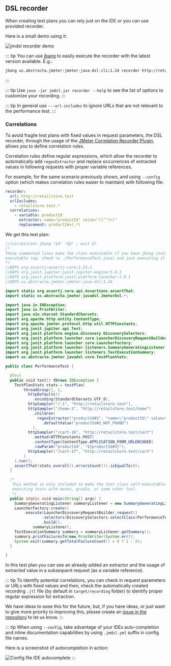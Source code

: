 ## DSL recorder

When creating test plans you can rely just on the IDE or you can use provided recorder. 

Here is a small demo using it:

![jmdsl recorder demo](./jmdsl-recorder.gif)

::: tip
You can use [jbang](https://www.jbang.dev/documentation/guide/latest/index.html) to easily execute the recorder with the latest version available. E.g.:

```bash
jbang us.abstracta.jmeter:jmeter-java-dsl-cli:1.24 recorder http://retailstore.test
```
:::

::: tip
Use `java -jar jmdsl.jar recorder --help` to see the list of options to customize your recording.
:::

::: tip
In general use `---url-includes` to ignore URLs that are not relevant to the performance test.
:::

### Correlations

To avoid fragile test plans with fixed values in request parameters, the DSL recorder, through the usage of the [JMeter Correlation Recorder Plugin](https://github.com/Blazemeter/CorrelationRecorder), allows you to define correlation rules.

Correlation rules define regular expressions, which allow the recorder to automatically add `regexExtractor` and replace occurrences of extracted values in following requests with proper variable references.

For example, for the same scenario previously shown, and using `--config` option (which makes correlation rules easier to maintain) with following file:

```yaml
recorder:
  url: http://retailstore.test
  urlIncludes:
    - retailstore.test.*
  correlations:
    - variable: productId
      extractor: name="productId" value="([^"]+)"
      replacement: productId=(.*)
```

We get this test plan:

```java
///usr/bin/env jbang "$0" "$@" ; exit $?
/*
These commented lines make the class executable if you have jbang installed by making the file
executable (eg: chmod +x ./PerformanceTest.java) and just executing it with ./PerformanceTest.java
*/
//DEPS org.assertj:assertj-core:3.23.1
//DEPS org.junit.jupiter:junit-jupiter-engine:5.9.1
//DEPS org.junit.platform:junit-platform-launcher:1.9.1
//DEPS us.abstracta.jmeter:jmeter-java-dsl:1.24

import static org.assertj.core.api.Assertions.assertThat;
import static us.abstracta.jmeter.javadsl.JmeterDsl.*;

import java.io.IOException;
import java.io.PrintWriter;
import java.nio.charset.StandardCharsets;
import org.apache.http.entity.ContentType;
import org.apache.jmeter.protocol.http.util.HTTPConstants;
import org.junit.jupiter.api.Test;
import org.junit.platform.engine.discovery.DiscoverySelectors;
import org.junit.platform.launcher.core.LauncherDiscoveryRequestBuilder;
import org.junit.platform.launcher.core.LauncherFactory;
import org.junit.platform.launcher.listeners.SummaryGeneratingListener;
import org.junit.platform.launcher.listeners.TestExecutionSummary;
import us.abstracta.jmeter.javadsl.core.TestPlanStats;

public class PerformanceTest {

  @Test
  public void test() throws IOException {
    TestPlanStats stats = testPlan(
        threadGroup(1, 1,
          httpDefaults()
            .encoding(StandardCharsets.UTF_8),
          httpSampler("/-1", "http://retailstore.test"),
          httpSampler("/home-3", "http://retailstore.test/home")
            .children(
              regexExtractor("productId#2", "name=\"productId\" value=\"([^\"]+)\"")
                .defaultValue("productId#2_NOT_FOUND")
            ),
          httpSampler("/cart-16", "http://retailstore.test/cart")
            .method(HTTPConstants.POST)
            .contentType(ContentType.APPLICATION_FORM_URLENCODED)
            .rawParam("productId", "${productId#2}"),
          httpSampler("/cart-17", "http://retailstore.test/cart")
        )
    ).run();
    assertThat(stats.overall().errorsCount()).isEqualTo(0);
  }

  /*
   This method is only included to make the test class self-executable. You can remove it when
   executing tests with maven, gradle, or some other tool.
   */
  public static void main(String[] args) {
    SummaryGeneratingListener summaryListener = new SummaryGeneratingListener();
    LauncherFactory.create()
        .execute(LauncherDiscoveryRequestBuilder.request()
                .selectors(DiscoverySelectors.selectClass(PerformanceTest.class))
                .build(),
            summaryListener);
    TestExecutionSummary summary = summaryListener.getSummary();
    summary.printFailuresTo(new PrintWriter(System.err));
    System.exit(summary.getTotalFailureCount() > 0 ? 1 : 0);
  }

}
```

In this test plan you can see an already added an extractor and the usage of extracted value in a subsequent request (as a variable reference).

::: tip
To identify potential correlations, you can check in request parameters or URLs with fixed values and then, check the automatically created recording `.jtl` file (by default in `target/recording` folder) to identify proper regular expression for extraction. 

We have ideas to ease this for the future, but, if you have ideas, or just want to give more priority to improving this, please create an [issue in the repository](https://github.com/abstracta/jmeter-java-dsl/issues) to let us know.
:::

::: tip
When using `--config`, take advantage of your IDEs auto-completion and inline documentation capabilities by using `.jmdsl.yml` suffix in config file names.

Here is a screenshot of autocompletion in action:

![Config file IDE autocomplete](./config-ide-autocomplete.png)
:::